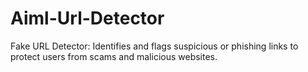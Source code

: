 # Aiml-Url-Detector
Fake URL Detector: Identifies and flags suspicious or phishing links to protect users from scams and malicious websites.
